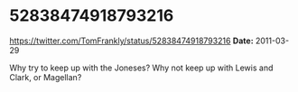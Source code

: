# 52838474918793216
https://twitter.com/TomFrankly/status/52838474918793216
**Date:** 2011-03-29

Why try to keep up with the Joneses? Why not keep up with Lewis and Clark, or Magellan?
